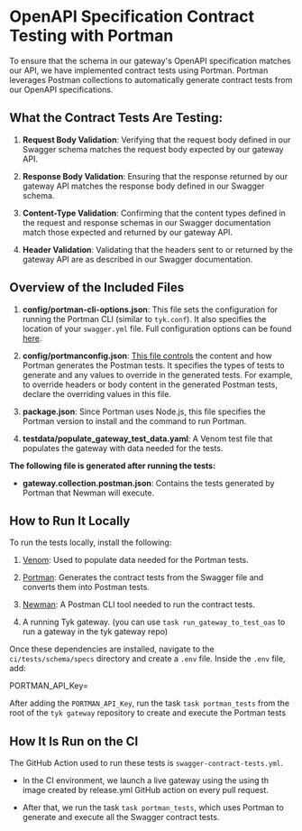 # OpenAPI Specification Contract Testing with Portman

To ensure that the schema in our gateway's OpenAPI specification matches our API, we have implemented contract tests using Portman. Portman leverages Postman collections to automatically generate contract tests from our OpenAPI specifications.

## What the Contract Tests Are Testing:

1. **Request Body Validation**: Verifying that the request body defined in our Swagger schema matches the request body expected by our gateway API.

2. **Response Body Validation**: Ensuring that the response returned by our gateway API matches the response body defined in our Swagger schema.

3. **Content-Type Validation**: Confirming that the content types defined in the request and response schemas in our Swagger documentation match those expected and returned by our gateway API.

4. **Header Validation**: Validating that the headers sent to or returned by the gateway API are as described in our Swagger documentation.

## Overview of the Included Files

1. **config/portman-cli-options.json**: This file sets the configuration for running the Portman CLI (similar to `tyk.conf`). It also specifies the location of your `swagger.yml` file. Full configuration options can be found [here](https://github.com/apideck-libraries/portman#cli-usage).

2. **config/portmanconfig.json**: [This file controls](https://github.com/apideck-libraries/portman#portman-settings) the content and how Portman generates the Postman tests. It specifies the types of tests to generate and any values to override in the generated tests. For example, to override headers or body content in the generated Postman tests, declare the overriding values in this file.

3. **package.json**: Since Portman uses Node.js, this file specifies the Portman version to install and the command to run Portman.

4. **testdata/populate_gateway_test_data.yaml**: A Venom test file that populates the gateway with data needed for the tests.

**The following file is generated after running the tests:**

- **gateway.collection.postman.json**: Contains the tests generated by Portman that Newman will execute.

## How to Run It Locally

To run the tests locally, install the following:

1. [Venom](https://github.com/ovh/venom): Used to populate data needed for the Portman tests.

2. [Portman](https://github.com/apideck-libraries/portman): Generates the contract tests from the Swagger file and converts them into Postman tests.

3. [Newman](https://github.com/postmanlabs/newman): A Postman CLI tool needed to run the contract tests.

4. A running Tyk gateway. (you can use `task run_gateway_to_test_oas` to run a gateway in the tyk gateway repo)

Once these dependencies are installed, navigate to the `ci/tests/schema/specs` directory and create a `.env` file. Inside the `.env` file, add:

PORTMAN_API_Key=<Your Tyk Gateway secret>

After adding the `PORTMAN_API_Key`, run the task `task portman_tests` from the root of the `tyk gateway` repository to create and execute the Portman tests

## How It Is Run on the CI

The GitHub Action used to run these tests is `swagger-contract-tests.yml`.

- In the CI environment, we launch a live gateway using the using th image created by release.yml GitHub action on every pull request.

- After that, we run the task `task portman_tests`, which uses Portman to generate and execute all the Swagger contract tests.
